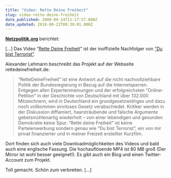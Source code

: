 ```yaml
---
title: "Video: Rette Deine Freiheit"
slug: video-rette-deine-freiheit
date_published: 2009-09-14T11:17:57.000Z
date_updated: 2018-08-22T09:39:01.000Z
---
```


[**Netzpolitik.org**](http://netzpolitik.org/2009/video-rette-deine-freiheit/) berichtet:

[...] Das Video “[Rette Deine Freiheit](http://rettedeinefreiheit.de/)” ist der inoffizielle Nachfolger von [“Du bist Terrorist”](http://www.dubistterrorist.de/).

Alexander Lehmann beschreibt das Projekt auf der Webseite rettedeinefreiheit.de:

> “RetteDeineFreiheit” ist eine Antwort auf die nicht nachvollziehbare Politik der Bundesregierung in Bezug auf die Internetsperren. Entgegen allen Expertenmeinungen und der erfolgreichsten “Online-Petition” in der Geschichte von Deutschland mit über 132.000 Mitzeichnern, wird in Deutschland ein grundgesetzwidriges und dazu noch vollkommen sinnloses Gesetz verabschiedet. Kritiker werden in der Diskussion diffamiert, haarsträubende und falsche Argumente gebetsmühlenartig wiederholt – von einer lebendigen und gesunden Demokratie keine Spur. “Rette deine Freiheit” ist keine Parteienwerbung sondern genau wie “Du bist Terrorist”, ein von mir privat finanzierter und in meiner Freizeit erstellter Kurzfilm.

Dort finden sich auch viele Downloadmöglichkeiten des Videos und bald auch eine englische Fassung. Die hochauflösende MP4 ist 80 MB groß (Der Mirror ist wohl besser geeignet!). Es gibt auch ein Blog und einen Twitter-Account zum Projekt.

Toll gemacht. Schön zum verbreiten. [...]

